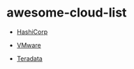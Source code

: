 # awesome-cloud-list

- [HashiCorp](https://www.hashicorp.com/)

- [VMware](https://www.vmware.com/)

- [Teradata](https://www.teradata.com/)

